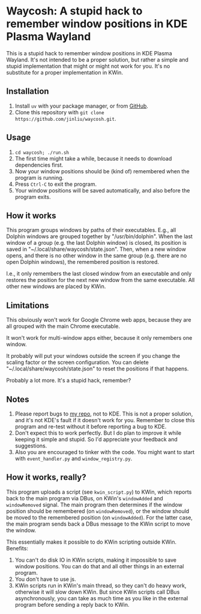# Waycosh: A stupid hack to remember window positions in KDE Plasma Wayland

This is a stupid hack to remember window positions in KDE Plasma Wayland. It's not intended to be a proper solution, but rather a simple and stupid implementation that might or might not work for you. It's no substitute for a proper implementation in KWin.

## Installation

1. Install `uv` with your package manager, or from [GitHub](https://github.com/astral-sh/uv).
1. Clone this repository with `git clone https://github.com/jinliu/waycosh.git`.

## Usage

1. `cd waycosh; ./run.sh`
1. The first time might take a while, because it needs to download dependencies first.
1. Now your window positions should be (kind of) remembered when the program is running.
1. Press `Ctrl-C` to exit the program.
1. Your window positions will be saved automatically, and also before the program exits.

## How it works

This program groups windows by paths of their executables. E.g., all Dolphin windows are grouped together by "/usr/bin/dolphin". When the last window of a group (e.g. the last Dolphin window) is closed, its position is saved in "~/.local/share/waycosh/state.json". Then, when a new window opens, and there is no other window in the same group (e.g. there are no open Dolphin windows), the remembered position is restored.

I.e., it only remembers the last closed window from an executable and only restores the position for the next new window from the same executable. All other new windows are placed by KWin.

## Limitations

This obviously won't work for Google Chrome web apps, because they are all grouped with the main Chrome executable.

It won't work for multi-window apps either, because it only remembers one window.

It probably will put your windows outside the screen if you change the scaling factor or the screen configuration. You can delete "~/.local/share/waycosh/state.json" to reset the positions if that happens.

Probably a lot more. It's a stupid hack, remember?

## Notes

1. Please report bugs to [my repo](https://github.com/jinliu/waycosh/issues), not to KDE. This is not a proper solution, and it's not KDE's fault if it doesn't work for you. Remember to close this program and re-test without it before reporting a bug to KDE.
1. Don't expect this to work perfectly. But I do plan to improve it while keeping it simple and stupid. So I'd appreciate your feedback and suggestions.
1. Also you are encouraged to tinker with the code. You might want to start with `event_handler.py` and `window_registry.py`.

## How it works, really?

This program uploads a script (see `kwin_script.py`) to KWin, which reports back to the main program via DBus, on KWin's `windowAdded` and `windowRemoved` signal. The main program then determines if the window position should be remembered (on `windowRemoved`), or the window should be moved to the remembered position (on `windowAdded`). For the latter case, the main program sends back a DBus message to the KWin script to move the window.

This essentially makes it possible to do KWin scripting outside KWin. Benefits:

1. You can't do disk IO in KWin scripts, making it impossible to save window positions. You can do that and all other things in an external program.
1. You don't have to use js.
1. KWin scripts run in KWin's main thread, so they can't do heavy work, otherwise it will slow down KWin. But since KWin scripts call DBus asynchronously, you can take as much time as you like in the external program before sending a reply back to KWin.
